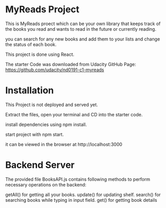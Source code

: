 # MyReads Project

This is MyReads proect which can be your own library that keeps track of the books you read and wants to read in the future or currently reading.

you can search for any new books and add them to your lists and change the status of each book.

This project is done using React.

The starter Code was downloaded from Udacity GitHub Page: https://github.com/udacity/nd0191-c1-myreads

# Installation

This Project is not deployed and served yet.

Extract the files, open your terminal and CD into the starter code.

install dependencies using npm install.

start project with npm start.

it can be viewed in the browser at http://localhost:3000


# Backend Server

The provided file BooksAPI.js contains following methods to perform necessary operations on the backend:

getAll() for getting all your books.
update() for updating shelf.
search() for searching books while typing in input field.
get() for getting book details